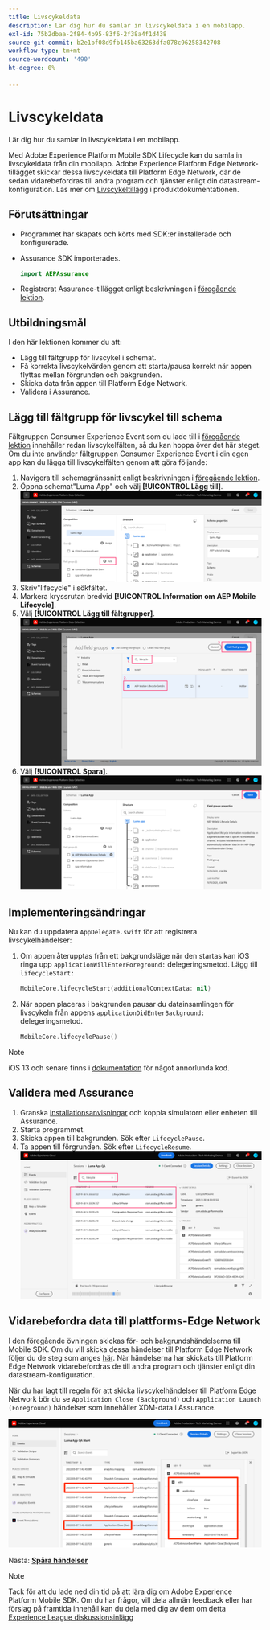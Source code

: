 ```yaml
---
title: Livscykeldata
description: Lär dig hur du samlar in livscykeldata i en mobilapp.
exl-id: 75b2dbaa-2f84-4b95-83f6-2f38a4f1d438
source-git-commit: b2e1bf08d9fb145ba63263dfa078c96258342708
workflow-type: tm+mt
source-wordcount: '490'
ht-degree: 0%

---
```


# Livscykeldata

Lär dig hur du samlar in livscykeldata i en mobilapp.

Med Adobe Experience Platform Mobile SDK Lifecycle kan du samla in livscykeldata från din mobilapp. Adobe Experience Platform Edge Network-tillägget skickar dessa livscykeldata till Platform Edge Network, där de sedan vidarebefordras till andra program och tjänster enligt din datastream-konfiguration. Läs mer om [Livscykeltillägg](https://developer.adobe.com/client-sdks/documentation/lifecycle-for-edge-network/) i produktdokumentationen.


## Förutsättningar

* Programmet har skapats och körts med SDK:er installerade och konfigurerade.
* Assurance SDK importerades.

   ```swift
   import AEPAssurance
   ```

* Registrerat Assurance-tillägget enligt beskrivningen i [föregående lektion](install-sdks.md).

## Utbildningsmål

I den här lektionen kommer du att:

* Lägg till fältgrupp för livscykel i schemat.
* Få korrekta livscykelvärden genom att starta/pausa korrekt när appen flyttas mellan förgrunden och bakgrunden.
* Skicka data från appen till Platform Edge Network.
* Validera i Assurance.

## Lägg till fältgrupp för livscykel till schema

Fältgruppen Consumer Experience Event som du lade till i [föregående lektion](create-schema.md) innehåller redan livscykelfälten, så du kan hoppa över det här steget. Om du inte använder fältgruppen Consumer Experience Event i din egen app kan du lägga till livscykelfälten genom att göra följande:

1. Navigera till schemagränssnitt enligt beskrivningen i [föregående lektion](create-schema.md).
1. Öppna schemat&quot;Luma App&quot; och välj **[!UICONTROL Lägg till]**.
   ![välj lägg till](assets/mobile-lifecycle-add.png)
1. Skriv&quot;lifecycle&quot; i sökfältet.
1. Markera kryssrutan bredvid **[!UICONTROL Information om AEP Mobile Lifecycle]**.
1. Välj **[!UICONTROL Lägg till fältgrupper]**.
   ![lägg till fältgrupp](assets/mobile-lifecycle-lifecycle-field-group.png)
1. Välj **[!UICONTROL Spara]**.
   ![spara](assets/mobile-lifecycle-lifecycle-save.png)


## Implementeringsändringar

Nu kan du uppdatera `AppDelegate.swift` för att registrera livscykelhändelser:

1. Om appen återupptas från ett bakgrundsläge när den startas kan iOS ringa upp `applicationWillEnterForeground:` delegeringsmetod. Lägg till `lifecycleStart:`

   ```swift
   MobileCore.lifecycleStart(additionalContextData: nil)
   ```

1. När appen placeras i bakgrunden pausar du datainsamlingen för livscykeln från appens `applicationDidEnterBackground:` delegeringsmetod.

   ```swift
   MobileCore.lifecyclePause()
   ```

>[!NOTE]
>
>iOS 13 och senare finns i [dokumentation](https://developer.adobe.com/client-sdks/documentation/mobile-core/lifecycle/#register-lifecycle-with-mobile-core-and-add-appropriate-startpause-calls) för något annorlunda kod.

## Validera med Assurance

1. Granska [installationsanvisningar](assurance.md) och koppla simulatorn eller enheten till Assurance.
1. Starta programmet.
1. Skicka appen till bakgrunden. Sök efter `LifecyclePause`.
1. Ta appen till förgrunden. Sök efter `LifecycleResume`.
   ![validera livscykel](assets/mobile-lifecycle-lifecycle-assurance.png)


## Vidarebefordra data till plattforms-Edge Network

I den föregående övningen skickas för- och bakgrundshändelserna till Mobile SDK. Om du vill skicka dessa händelser till Platform Edge Network följer du de steg som anges [här](https://developer.adobe.com/client-sdks/documentation/lifecycle-for-edge-network/#configure-a-rule-to-forward-lifecycle-metrics-to-platform). När händelserna har skickats till Platform Edge Network vidarebefordras de till andra program och tjänster enligt din datastream-konfiguration.

När du har lagt till regeln för att skicka livscykelhändelser till Platform Edge Network bör du se `Application Close (Background)` och `Application Launch (Foreground)` händelser som innehåller XDM-data i Assurance.

![validera livscykel som skickats till Platform Edge](assets/mobile-lifecycle-edge-assurance.png)



Nästa: **[Spåra händelser](events.md)**

>[!NOTE]
>
>Tack för att du lade ned din tid på att lära dig om Adobe Experience Platform Mobile SDK. Om du har frågor, vill dela allmän feedback eller har förslag på framtida innehåll kan du dela med dig av dem om detta [Experience League diskussionsinlägg](https://experienceleaguecommunities.adobe.com/t5/adobe-experience-platform-launch/tutorial-discussion-implement-adobe-experience-cloud-in-mobile/td-p/443796)